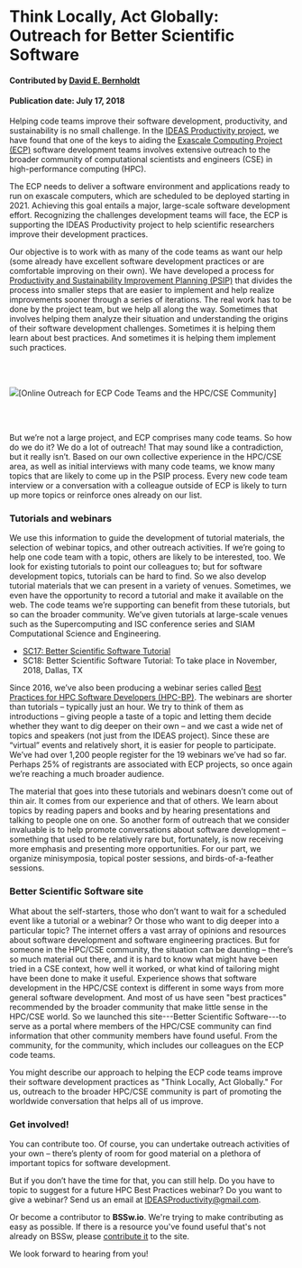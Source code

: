# Think Locally, Act Globally: Outreach for Better Scientific Software

#### Contributed by [David E. Bernholdt](https://github.com/bernhold "David E. Bernholdt GitHub Profile")

#### Publication date: July 17, 2018

Helping code teams improve their software development, productivity, and sustainability is no small challenge. In the [IDEAS Productivity project](https://ideas-productivity.org), we have found that one of the keys to aiding the [Exascale Computing Project (ECP)](https://exascaleproject.org) software development teams involves extensive outreach to the broader community of computational scientists and engineers (CSE) in high-performance computing (HPC).

The ECP needs to deliver a software environment and applications ready to run on exascale computers, which are scheduled to be deployed starting in 2021. Achieving this goal entails a major, large-scale software development effort.  Recognizing the challenges development teams will face, the ECP is supporting the IDEAS Productivity project to help scientific researchers improve their development practices.

Our objective is to work with as many of the code teams as want our help (some already have excellent software development practices or are comfortable improving on their own).  We have developed a process for [Productivity and Sustainability Improvement Planning (PSIP)](https://bssw.io/resources/planning-for-better-software-psip-tools) that divides the process into smaller steps that are easier to implement and help realize improvements sooner through a series of iterations. The real work has to be done by the project team, but we help all along the way.  Sometimes that involves helping them analyze their situation and understanding the origins of their software development challenges.  Sometimes it is helping them learn about best practices.  And sometimes it is helping them implement such practices.

<br>
<br>

<img src='https://github.com/betterscientificsoftware/images/raw/master/Blog_OutreachForBSSw_1250_767.png' class='page' />[Online Outreach for ECP Code Teams and the HPC/CSE Community]

<br>
<br>

But we’re not a large project, and ECP comprises many code teams.  So how do we do it? We do a lot of outreach! That may sound like a contradiction, but it really isn’t.  Based on our own collective experience in the HPC/CSE area, as well as initial interviews with many code teams, we know many topics that are likely to come up in the PSIP process.  Every new code team interview or a conversation with a colleague outside of ECP is likely to turn up more topics or reinforce ones already on our list.  

### Tutorials and webinars
We use this information to guide the development of tutorial materials, the selection of webinar topics, and other outreach activities.  If we’re going to help one code team with a topic, others are likely to be interested, too.  We look for existing tutorials to point our colleagues to; but for software development topics, tutorials can be hard to find. So we also develop tutorial materials that we can present in a variety of venues.  Sometimes, we even have the opportunity to record a tutorial and make it available on the web.  The code teams we’re supporting can benefit from these tutorials, but so can the broader community.  We’ve given tutorials at large-scale venues such as the Supercomputing and ISC conference series and SIAM Computational Science and Engineering.

* [SC17: Better Scientific Software Tutorial](https://bssw.io/events/better-scientific-software-sc17-tutorial)
* SC18: Better Scientific Software Tutorial: To take place in November, 2018, Dallas, TX

Since 2016, we’ve also been producing a webinar series called [Best Practices for HPC Software Developers (HPC-BP)](https://ideas-productivity.org/events/hpc-best-practices-webinars/).  The webinars are shorter than tutorials – typically just an hour.  We try to think of them as introductions – giving people a taste of a topic and letting them decide whether they want to dig deeper on their own – and we cast a wide net of topics and speakers (not just from the IDEAS project).  Since these are “virtual” events and relatively short, it is easier for people to participate.  We’ve had over 1,200 people register for the 19 webinars we’ve had so far.  Perhaps 25% of registrants are associated with ECP projects, so once again we’re reaching a much broader audience.

The material that goes into these tutorials and webinars doesn’t come out of thin air.  It comes from our experience and that of others.  We learn about topics by reading papers and books and by hearing presentations and talking to people one on one.  So another form of outreach that we consider invaluable is to help promote conversations about software development – something that used to be relatively rare but, fortunately, is now receiving more emphasis and presenting more opportunities.  For our part, we organize minisymposia, topical poster sessions, and birds-of-a-feather sessions.

### Better Scientific Software site

What about the self-starters, those who don’t want to wait for a scheduled event like a tutorial or a webinar?  Or those who want to dig deeper into a particular topic?  The internet offers a vast array of opinions and resources about software development and software engineering practices.  But for someone in the HPC/CSE community, the situation can be daunting – there’s so much material out there, and it is hard to know what might have been tried in a CSE context, how well it worked, or what kind of tailoring might have been done to make it useful.  Experience shows that software development in the HPC/CSE context is different in some ways from more general software development.  And most of us have seen "best practices" recommended by the broader community that make little sense in the HPC/CSE world.  So we launched this site---Better Scientific Software---to serve as a portal where members of the HPC/CSE community can find information that other community members have found useful.  From the community, for the community, which includes our colleagues on the ECP code teams.

You might describe our approach to helping the ECP code teams improve their software development practices as "Think Locally, Act Globally."  For us, outreach to the broader HPC/CSE community is part of promoting the worldwide conversation that helps all of us improve.

### Get involved!

You can contribute too.  Of course, you can undertake outreach activities of your own – there’s plenty of room for good material on a plethora of important topics for software development.  

But if you don’t have the time for that, you can still help.  Do you have to topic to suggest for a future HPC Best Practices webinar?  Do you want to give a webinar?  Send us an email at <IDEASProductivity@gmail.com>.  

Or become a contributor to **BSSw.io**. We're trying to make contributing as easy as possible.  If there is a resource you've found useful that's not already on BSSw, please [contribute it](https://bssw.io/contributes/new) to the site.  

We look forward to hearing from you!


<!---
Publish: preview
RSS update: 
Categories: skills
Topics: Personal productivity and sustainability
Tags: bssw-blog-article
Level: 2
Prerequisites: defaults
Aggregate: none
--->
